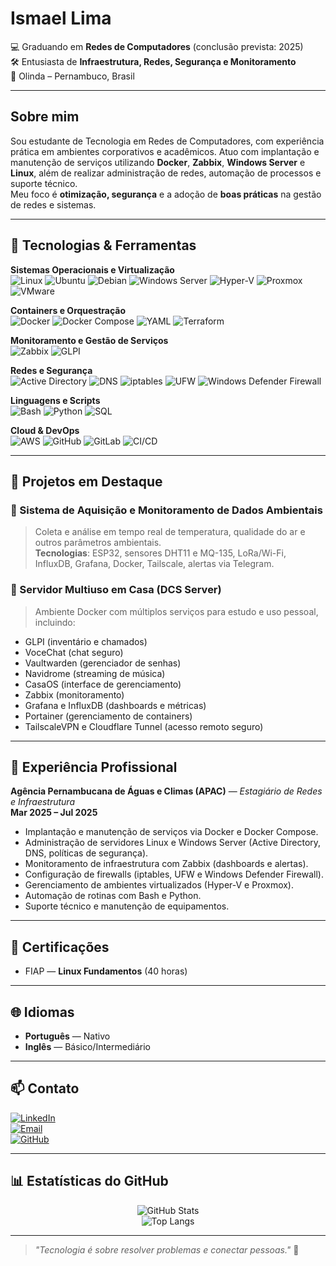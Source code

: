 # Ismael Lima

💻 Graduando em **Redes de Computadores** (conclusão prevista: 2025)  
🛠 Entusiasta de **Infraestrutura, Redes, Segurança e Monitoramento**  
📍 Olinda – Pernambuco, Brasil  

---

## Sobre mim

Sou estudante de Tecnologia em Redes de Computadores, com experiência prática em ambientes corporativos e acadêmicos. Atuo com implantação e manutenção de serviços utilizando **Docker**, **Zabbix**, **Windows Server** e **Linux**, além de realizar administração de redes, automação de processos e suporte técnico.  
Meu foco é **otimização, segurança** e a adoção de **boas práticas** na gestão de redes e sistemas.

---

## 🚀 Tecnologias & Ferramentas

**Sistemas Operacionais e Virtualização**  
![Linux](https://img.shields.io/badge/Linux-FCC624?style=for-the-badge&logo=linux&logoColor=black)
![Ubuntu](https://img.shields.io/badge/Ubuntu-E95420?style=for-the-badge&logo=ubuntu&logoColor=white)
![Debian](https://img.shields.io/badge/Debian-A81D33?style=for-the-badge&logo=debian&logoColor=white)
![Windows Server](https://img.shields.io/badge/Windows_Server-0078D6?style=for-the-badge&logo=windows&logoColor=white)
![Hyper-V](https://img.shields.io/badge/Hyper--V-0078D7?style=for-the-badge&logo=windows&logoColor=white)
![Proxmox](https://img.shields.io/badge/Proxmox-E57000?style=for-the-badge&logo=proxmox&logoColor=white)
![VMware](https://img.shields.io/badge/VMware-607078?style=for-the-badge&logo=vmware&logoColor=white)

**Containers e Orquestração**  
![Docker](https://img.shields.io/badge/Docker-2496ED?style=for-the-badge&logo=docker&logoColor=white)
![Docker Compose](https://img.shields.io/badge/Docker_Compose-2496ED?style=for-the-badge&logo=docker&logoColor=white)
![YAML](https://img.shields.io/badge/YAML-CB171E?style=for-the-badge&logo=yaml&logoColor=white)
![Terraform](https://img.shields.io/badge/Terraform-623CE4?style=for-the-badge&logo=terraform&logoColor=white)

**Monitoramento e Gestão de Serviços**  
![Zabbix](https://img.shields.io/badge/Zabbix-DC382D?style=for-the-badge&logo=zabbix&logoColor=white)
![GLPI](https://img.shields.io/badge/GLPI-2E74B5?style=for-the-badge)

**Redes e Segurança**  
![Active Directory](https://img.shields.io/badge/Active_Directory-003366?style=for-the-badge&logo=microsoft&logoColor=white)
![DNS](https://img.shields.io/badge/DNS-003366?style=for-the-badge&logo=microsoft&logoColor=white)
![iptables](https://img.shields.io/badge/iptables-FCC624?style=for-the-badge&logo=linux&logoColor=black)
![UFW](https://img.shields.io/badge/UFW-FCC624?style=for-the-badge&logo=linux&logoColor=black)
![Windows Defender Firewall](https://img.shields.io/badge/Windows_Defender_Firewall-0078D6?style=for-the-badge&logo=windows&logoColor=white)

**Linguagens e Scripts**  
![Bash](https://img.shields.io/badge/Bash-121011?style=for-the-badge&logo=gnu-bash&logoColor=white)
![Python](https://img.shields.io/badge/Python-3776AB?style=for-the-badge&logo=python&logoColor=white)
![SQL](https://img.shields.io/badge/SQL-4479A1?style=for-the-badge&logo=mysql&logoColor=white)

**Cloud & DevOps**  
![AWS](https://img.shields.io/badge/AWS-232F3E?style=for-the-badge&logo=amazon-aws&logoColor=white)
![GitHub](https://img.shields.io/badge/GitHub-000000?style=for-the-badge&logo=github&logoColor=white)
![GitLab](https://img.shields.io/badge/GitLab-FCA121?style=for-the-badge&logo=gitlab&logoColor=white)
![CI/CD](https://img.shields.io/badge/CI/CD-4285F4?style=for-the-badge&logo=google-cloud&logoColor=white)

---

## 📌 Projetos em Destaque

### 🔹 Sistema de Aquisição e Monitoramento de Dados Ambientais
> Coleta e análise em tempo real de temperatura, qualidade do ar e outros parâmetros ambientais.  
**Tecnologias**: ESP32, sensores DHT11 e MQ-135, LoRa/Wi-Fi, InfluxDB, Grafana, Docker, Tailscale, alertas via Telegram.

### 🔹 Servidor Multiuso em Casa (DCS Server)
> Ambiente Docker com múltiplos serviços para estudo e uso pessoal, incluindo:  
- GLPI (inventário e chamados)  
- VoceChat (chat seguro)  
- Vaultwarden (gerenciador de senhas)  
- Navidrome (streaming de música)  
- CasaOS (interface de gerenciamento)  
- Zabbix (monitoramento)  
- Grafana e InfluxDB (dashboards e métricas)  
- Portainer (gerenciamento de containers)  
- TailscaleVPN e Cloudflare Tunnel (acesso remoto seguro)  

---

## 💼 Experiência Profissional

**Agência Pernambucana de Águas e Climas (APAC)** — *Estagiário de Redes e Infraestrutura*  
**Mar 2025 – Jul 2025**  
- Implantação e manutenção de serviços via Docker e Docker Compose.  
- Administração de servidores Linux e Windows Server (Active Directory, DNS, políticas de segurança).  
- Monitoramento de infraestrutura com Zabbix (dashboards e alertas).  
- Configuração de firewalls (iptables, UFW e Windows Defender Firewall).  
- Gerenciamento de ambientes virtualizados (Hyper-V e Proxmox).  
- Automação de rotinas com Bash e Python.  
- Suporte técnico e manutenção de equipamentos.  

---

## 📜 Certificações

- FIAP — **Linux Fundamentos** (40 horas)  

---

## 🌐 Idiomas

- **Português** — Nativo  
- **Inglês** — Básico/Intermediário  

---

## 📫 Contato

[![LinkedIn](https://img.shields.io/badge/LinkedIn-0A66C2?style=for-the-badge&logo=linkedin&logoColor=white)](https://www.linkedin.com/in/ismael-lima-1489a0293/)  
[![Email](https://img.shields.io/badge/Email-D14836?style=for-the-badge&logo=gmail&logoColor=white)](mailto:ismaelldellima@gmail.com)  
[![GitHub](https://img.shields.io/badge/GitHub-000000?style=for-the-badge&logo=github&logoColor=white)](https://github.com/ismaellimagoncalves)  

---

## 📊 Estatísticas do GitHub

<div align="center">

![GitHub Stats](https://github-readme-stats.vercel.app/api?username=ismaellimagoncalves&show_icons=true&theme=tokyonight&hide_border=true)  
![Top Langs](https://github-readme-stats.vercel.app/api/top-langs/?username=ismaellimagoncalves&layout=compact&theme=tokyonight&hide_border=true)

</div>

---

> _"Tecnologia é sobre resolver problemas e conectar pessoas."_ 🚀
